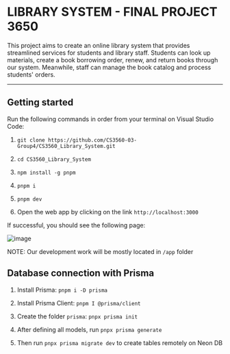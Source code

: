 # LIBRARY SYSTEM - FINAL PROJECT 3650

This project aims to create an online library system that provides streamlined services for students and library staff. Students can look up materials, create a book borrowing order, renew, and return books through our system. Meanwhile, staff can manage the book catalog and process students' orders.

---

## Getting started

Run the following commands in order from your terminal on Visual Studio Code:

1. `git clone https://github.com/CS3560-03-Group4/CS3560_Library_System.git`

2. `cd CS3560_Library_System`

3. `npm install -g pnpm`

4. `pnpm i`

5. `pnpm dev`

6. Open the web app by clicking on the link `http://localhost:3000`

If successful, you should see the following page:

![image](https://github.com/user-attachments/assets/357f8486-cd30-475d-a284-701b7d1bffb7)


NOTE: Our development work will be mostly located in `/app` folder

## Database connection with Prisma

1. Install Prisma: `pnpm i -D prisma`

2. Install Prisma Client: `pnpm I @prisma/client`

3. Create the folder `prisma`: `pnpx prisma init`

4. After defining all models, run `pnpx prisma generate`

5. Then run `pnpx prisma migrate dev` to create tables remotely on Neon DB

